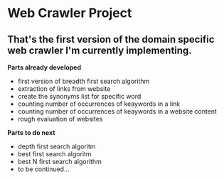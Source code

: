 Web Crawler Project
==============


That's the first version of the domain specific web crawler I'm currently implementing.
--------------

**Parts already developed**
 - first version of breadth first search algorithm
 - extraction of links from website
 - create the synonyms list for specific word
 - counting number of occurrences of keaywords in a link
 - counting number of occurrences of keaywords in a website content
 - rough evaluation of websites


**Parts to do next**
 - depth first search algoritm
 - best first search algoritm
 - best N first search algorithm
 - to be continued...
